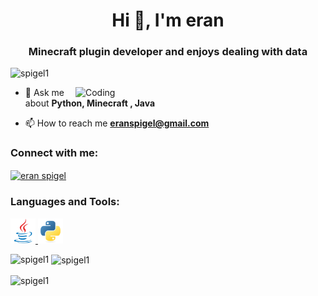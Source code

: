 <h1 align="center">Hi 👋, I'm eran</h1>
<h3 align="center">Minecraft plugin developer and enjoys dealing with data </h3>

<p align="left"> <img src="https://komarev.com/ghpvc/?username=spigel1&label=Profile%20views&color=0e75b6&style=flat" alt="spigel1" /> </p>

<img align="right" alt="Coding" width="400" src="https://media1.giphy.com/media/qgQUggAC3Pfv687qPC/giphy.gif">

- 💬 Ask me about **Python, Minecraft , Java**

- 📫 How to reach me **eranspigel@gmail.com**

<h3 align="left">Connect with me:</h3>
<p align="left">
<a href="https://kaggle.com/eran spigel" target="blank"><img align="center" src="https://raw.githubusercontent.com/rahuldkjain/github-profile-readme-generator/master/src/images/icons/Social/kaggle.svg" alt="eran spigel" height="30" width="40" /></a>
</p>

<h3 align="left">Languages and Tools:</h3>
<p align="left"> <a href="https://www.java.com" target="_blank" rel="noreferrer"> <img src="https://raw.githubusercontent.com/devicons/devicon/master/icons/java/java-original.svg" alt="java" width="40" height="40"/> </a> <a href="https://www.python.org" target="_blank" rel="noreferrer"> <img src="https://raw.githubusercontent.com/devicons/devicon/master/icons/python/python-original.svg" alt="python" width="40" height="40"/> </a> </p>

<p><img align="left" src="https://github-readme-stats.vercel.app/api/top-langs?username=spigel1&show_icons=true&locale=en&layout=compact" alt="spigel1" /></p>

<p>&nbsp;<img align="center" src="https://github-readme-stats.vercel.app/api?username=spigel1&show_icons=true&locale=en" alt="spigel1" /></p>

<p><img align="center" src="https://github-readme-streak-stats.herokuapp.com/?user=spigel1&" alt="spigel1" /></p>
